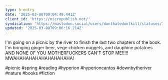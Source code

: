 ```yaml
---
type: h-entry
date: '2025-03-08T09:04:49.441Z'
client_id: 'https://micropublish.net/'
syndication: 'https://mastodon.social/users/donthatedontkill/statuses/114126013330938227'
updated: '2025-03-08T09:06:16.214Z'
---
```

I'm going on a picnic by the river to finish the last two chapters of the book. I'm bringing ginger beer, vege chicken nuggets, and dauphine potatoes AND NONE OF YOU MOTHERFUCKERS CAN'T STOP ME!!!!! MWAHAHAHAHAHAHAHAHAHA!

#picnic #spring #reading #hyperion #hyperioncantos #downbytheriver #nature #books #fiction

